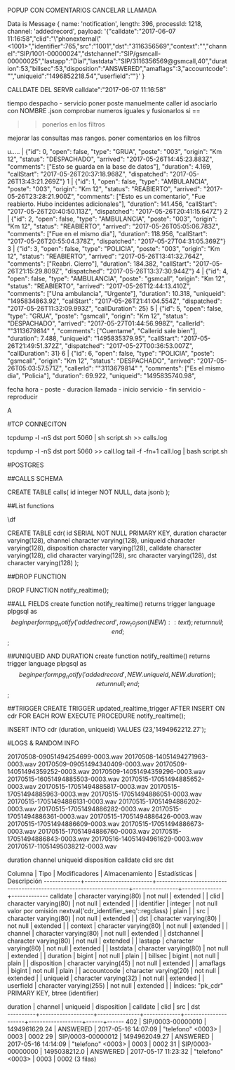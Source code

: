 POPUP CON COMENTARIOS
CANCELAR LLAMADA

Data is  Message {
  name: 'notification',
  length: 396,
  processId: 1218,
  channel: 'addedrecord',
  payload: '{"calldate":"2017-06-07 11:16:58","clid":"\\"phonexternal\\" <1001>","identifier":765,"src":"1001","dst":"3116356569","context":"","channel":"SIP/1001-00000024","dstchannel":"SIP/gsmcall-00000025","lastapp":"Dial","lastdata":"SIP/3116356569@gsmcall,40","duration":53,"billsec":53,"disposition":"ANSWERED","amaflags":3,"accountcode":"","uniqueid":"1496852218.54","userfield":""}' }

CALLDATE DEL SERVR
calldate":"2017-06-07 11:16:58"

tiempo despacho - servicio
poner poste manuelmente
caller id asociarlo con NOMBRE .json
comprobar numeros iguales y fusionarlos si ==


>> ponerlos en los filtros

mejorar las consultas mas rangos.
poner comentarios en los filtros



u.....
 | {"id": 0, "open": false, "type": "GRUA", "poste": "003", "origin": "Km 12", "status": "DESPACHADO", "arrived": "2017-05-26T14:45:23.883Z", "comments": ["Esto se guarda en la base de datos"], "duration": 4.169, "callStart": "2017-05-26T20:37:18.968Z", "dispatched": "2017-05-26T13:43:21.269Z"}
  1 | {"id": 1, "open": false, "type": "AMBULANCIA", "poste": "003", "origin": "Km 12", "status": "REABIERTO", "arrived": "2017-05-26T23:28:21.900Z", "comments": ["Esto es un comentario", "Fue reabierto. Hubo incidentes adicionales"], "duration": 141.456, "callStart": "2017-05-26T20:40:50.113Z", "dispatched": "2017-05-26T20:41:15.647Z"}
  2 | {"id": 2, "open": false, "type": "AMBULANCIA", "poste": "003", "origin": "Km 12", "status": "REABIERTO", "arrived": "2017-05-26T05:05:06.783Z", "comments": ["Fue en el mismo dia"], "duration": 118.956, "callStart": "2017-05-26T20:55:04.378Z", "dispatched": "2017-05-27T04:31:05.369Z"}
  3 | {"id": 3, "open": false, "type": "POLICIA", "poste": "003", "origin": "Km 12", "status": "REABIERTO", "arrived": "2017-05-26T13:41:32.764Z", "comments": ["Reabri. Cierro"], "duration": 184.382, "callStart": "2017-05-26T21:15:29.809Z", "dispatched": "2017-05-26T13:37:30.944Z"}
  4 | {"id": 4, "open": false, "type": "AMBULANCIA", "poste": "gsmcall", "origin": "Km 12", "status": "REABIERTO", "arrived": "2017-05-26T12:44:13.410Z", "comments": ["Una ambulancia", "Urgente"], "duration": 10.318, "uniqueid": "1495834863.92", "callStart": "2017-05-26T21:41:04.554Z", "dispatched": "2017-05-26T11:32:09.993Z", "callDuration": 25}
  5 | {"id": 5, "open": false, "type": "GRUA", "poste": "gsmcall", "origin": "Km 12", "status": "DESPACHADO", "arrived": "2017-05-27T01:44:56.998Z", "callerId": "\"3113679814\" <gsmcall>", "comments": ["Cuentame", "Callerid sale bien"], "duration": 7.488, "uniqueid": "1495835379.95", "callStart": "2017-05-26T21:49:51.372Z", "dispatched": "2017-05-27T00:36:53.007Z", "callDuration": 31}
  6 | {"id": 6, "open": false, "type": "POLICIA", "poste": "gsmcall", "origin": "Km 12", "status": "DESPACHADO", "arrived": "2017-05-26T05:03:57.571Z", "callerId": "\"3113679814\" <gsmcall>", "comments": ["Es el mismo dia", "Policia"], "duration": 69.922, "uniqueid": "1495835740.98",

fecha hora - poste - duracion llamada - inicio servicio - fin servicio - reproducir


A

#TCP CONNECITON


tcpdump -l -nS dst port 5060 | sh script.sh >> calls.log

tcpdump -l -nS dst port 5060 >> call.log
tail -f -fn+1 call.log | bash script.sh






#POSTGRES

##CALLS SCHEMA

CREATE TABLE calls(
  id integer NOT NULL,
  data jsonb
);


##List functions


\df

CREATE TABLE cdr(
    id SERIAL NOT NULL PRIMARY KEY,
    duration character varying(128),
    channel character varying(128),
    uniqueid character varying(128),
    disposition character varying(128),
    calldate character varying(128),
    clid character varying(128),
    src character varying(128),
    dst character varying(128)
);


##DROP FUNCTION


DROP FUNCTION notify_realtime();


##ALL FIELDS
create function notify_realtime() returns trigger
    language plpgsql
    as $$
begin
    perform pg_notify('addedrecord', row_to_json(NEW)::text);
    return null;
end;
$$;


##UNIQUEID AND DURATION
create function notify_realtime() returns trigger
    language plpgsql
    as $$
begin
    perform pg_notify('addedrecord',
    NEW.uniqueid, NEW.duration);
    return null;
end;
$$;


##TRIGGER
CREATE TRIGGER updated_realtime_trigger AFTER INSERT ON cdr
FOR EACH ROW EXECUTE PROCEDURE notify_realtime();




INSERT INTO cdr (duration, uniqueid) VALUES (23,'1494962212.27');




#LOGS & RANDOM INFO


20170508-09051494254699-0003.wav
20170508-14051494271963-0003.wav
20170509-09051494340409-0003.wav
20170509-14051494359252-0003.wav
20170509-14051494359296-0003.wav
20170515-16051494885503-0003.wav
20170515-17051494885652-0003.wav
20170515-17051494885817-0003.wav
20170515-17051494885963-0003.wav
20170515-17051494886051-0003.wav
20170515-17051494886131-0003.wav
20170515-17051494886202-0003.wav
20170515-17051494886282-0003.wav
20170515-17051494886361-0003.wav
20170515-17051494886426-0003.wav
20170515-17051494886609-0003.wav
20170515-17051494886673-0003.wav
20170515-17051494886760-0003.wav
20170515-17051494886843-0003.wav
20170516-14051494961629-0003.wav
20170517-11051495038212-0003.wav



duration
channel
uniqueid
disposition
calldate
clid
src
dst



  Columna   |          Tipo          |                           Modificadores                            | Almacenamiento | Estadísticas | Descripción
-------------+------------------------+--------------------------------------------------------------------+----------------+--------------+-------------
 calldate    | character varying(80)  | not null                                                           | extended       |              |
 clid        | character varying(80)  | not null                                                           | extended       |              |
 identifier  | integer                | not null valor por omisión nextval('cdr_identifier_seq'::regclass) | plain          |              |
 src         | character varying(80)  | not null                                                           | extended       |              |
 dst         | character varying(80)  | not null                                                           | extended       |              |
 context     | character varying(80)  | not null                                                           | extended       |              |
 channel     | character varying(80)  | not null                                                           | extended       |              |
 dstchannel  | character varying(80)  | not null                                                           | extended       |              |
 lastapp     | character varying(80)  | not null                                                           | extended       |              |
 lastdata    | character varying(80)  | not null                                                           | extended       |              |
 duration    | bigint                 | not null                                                           | plain          |              |
 billsec     | bigint                 | not null                                                           | plain          |              |
 disposition | character varying(45)  | not null                                                           | extended       |              |
 amaflags    | bigint                 | not null                                                           | plain          |              |
 accountcode | character varying(20)  | not null                                                           | extended       |              |
 uniqueid    | character varying(32)  | not null                                                           | extended       |              |
 userfield   | character varying(255) | not null                                                           | extended       |              |
Índices:
    "pk_cdr" PRIMARY KEY, btree (identifier)




 duration |      channel      |   uniqueid    | disposition |      calldate       |       clid        | src  | dst  
----------+-------------------+---------------+-------------+---------------------+-------------------+------+------
      402 | SIP/0003-00000010 | 1494961629.24 | ANSWERED    | 2017-05-16 14:07:09 | "telefono" <0003> | 0003 | 0002
       29 | SIP/0003-00000012 | 1494962049.27 | ANSWERED    | 2017-05-16 14:14:09 | "telefono" <0003> | 0003 | 0002
       31 | SIP/0003-00000000 | 1495038212.0  | ANSWERED    | 2017-05-17 11:23:32 | "telefono" <0003> | 0003 | 0002
(3 filas)
